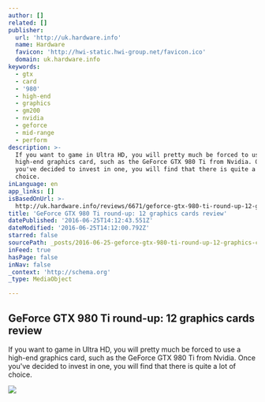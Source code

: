 ```yaml
---
author: []
related: []
publisher:
  url: 'http://uk.hardware.info'
  name: Hardware
  favicon: 'http://hwi-static.hwi-group.net/favicon.ico'
  domain: uk.hardware.info
keywords:
  - gtx
  - card
  - '980'
  - high-end
  - graphics
  - gm200
  - nvidia
  - geforce
  - mid-range
  - perform
description: >-
  If you want to game in Ultra HD, you will pretty much be forced to use a
  high-end graphics card, such as the GeForce GTX 980 Ti from Nvidia. Once
  you've decided to invest in one, you will find that there is quite a lot of
  choice.
inLanguage: en
app_links: []
isBasedOnUrl: >-
  http://uk.hardware.info/reviews/6671/geforce-gtx-980-ti-round-up-12-graphics-cards-review
title: 'GeForce GTX 980 Ti round-up: 12 graphics cards review'
datePublished: '2016-06-25T14:12:43.551Z'
dateModified: '2016-06-25T14:12:00.792Z'
starred: false
sourcePath: _posts/2016-06-25-geforce-gtx-980-ti-round-up-12-graphics-cards-review.md
inFeed: true
hasPage: false
inNav: false
_context: 'http://schema.org'
_type: MediaObject

---
```

<article style=""><h1>GeForce GTX 980 Ti round-up: 12 graphics cards review</h1><p>If you want to game in Ultra HD, you will pretty much be forced to use a high-end graphics card, such as the GeForce GTX 980 Ti from Nvidia. Once you've decided to invest in one, you will find that there is quite a lot of choice.</p><img src="http://content.hwigroup.net/images/products_larges/306178/18/nvidia-geforce-gtx-980-ti.jpg" /></article>